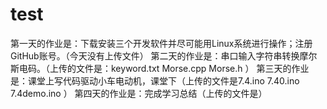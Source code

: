 # test
第一天的作业是：下载安装三个开发软件并尽可能用Linux系统进行操作；注册GitHub账号。（今天没有上传文件）
第二天的作业是：串口输入字符串转换摩尔斯电码。（上传的文件是：keyword.txt   Morse.cpp   Morse.h ）
第三天的作业是：课堂上写代码驱动小车电动机，课堂下（上传的文件是7.4.ino   7.40.ino   7.4demo.ino ）
第四天的作业是：完成学习总结（上传的文件是）

